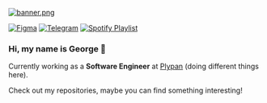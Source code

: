 [![banner.png](https://i.postimg.cc/TPjnC2Mx/banner.png)](https://postimg.cc/v1B1msZ2)

[![Figma](https://img.shields.io/badge/Figma-070708?logo=figma&logoColor=F3F2F0&style=for-the-badge)](https://figma.com/@rofl/)
[![Telegram](https://img.shields.io/badge/Telegram-070708?logo=telegram&logoColor=F3F2F0&style=for-the-badge)](https://t.me/pursuitofdreams)
[![Spotify Playlist](https://img.shields.io/badge/Spotify-070708?logo=spotify&logoColor=F3F2F0&style=for-the-badge)]([https://t.me/pursuitofdreams](https://open.spotify.com/playlist/2ZnlifTczb9gXXMUtEWQkG?si=f62c500d0d584ae8))

### Hi, my name is George 👋

Currently working as a **Software Engineer** at [Plypan](https://www.plypan.com/) (doing different things here).

Check out my repositories, maybe you can find something interesting!
